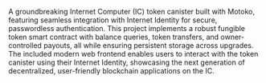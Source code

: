A groundbreaking Internet Computer (IC) token canister built with Motoko, featuring seamless integration with Internet Identity for secure, passwordless authentication. This project implements a robust fungible token smart contract with balance queries, token transfers, and owner-controlled payouts, all while ensuring persistent storage across upgrades. The included modern web frontend enables users to interact with the token canister using their Internet Identity, showcasing the next generation of decentralized, user-friendly blockchain applications on the IC.
